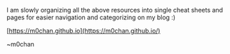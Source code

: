 I am slowly organizing all the above resources into single cheat sheets and pages for easier navigation and categorizing on my blog :)

[https://m0chan.github.io](https://m0chan.github.io/)

~m0chan
